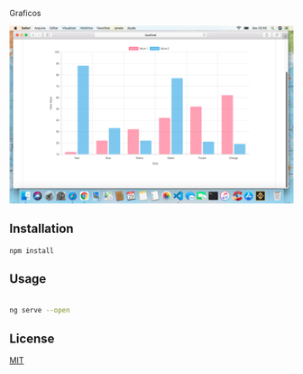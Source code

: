 Graficos

 <img alt="Logo" title="#logo" width="800px" src="https://raw.githubusercontent.com/pedropbazzo/pedropbazzoChartJS/main/src/assets/chartjs.png">


## Installation


```bash
npm install
```

## Usage

```bash

ng serve --open

```

## License
[MIT](https://choosealicense.com/licenses/mit/)


